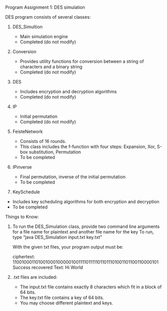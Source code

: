 Program Assignment 1: DES simulation


DES program consists of several classes:

1. DES_Simultion
   - Main simulation engine
   - Completed (do not modify)
   
2. Conversion
   - Provides utility functions for conversion between a string 
     of characters and a binary string
   - Completed (do not modify)

3. DES
   - Includes encryption and decryption algorithms
   - Completed (do not modify)

3. IP
   - Initial permutation
   - Completed (do not modify)

4. FeisteNetwork
   - Consists of 16 rounds. 
   - This class includes the f-function with four steps: Expansion, Xor, S-box substitution, Permutation 
   - To be completed

5. IPinverse
   - Final permutation, inverse of the initial permutation
   - To be completed  

6. KeySchedule
  - Includes key scheduling algorithms for both encryption and decryption
  - To be completed


Things to Know:

1. To run the DES_Simulation class, provide two command line arguments
   for a file name for plaintext and another file name for the key
   To run, type “java DES_Simulation input.txt key.txt”
   
   With the given txt files, your program output must be:

   ciphertext: 1100100011010010001000001001111011111011011101001101100110000101
   Success
   recovered Text:
   Hi World

2. .txt files are included:
   - The input.txt file contains exactly 8 characters which fit in a block of 64 bits. 
   - The key.txt file contains a key of 64 bits.
   - You may choose different plaintext and keys.
 
 
   
    